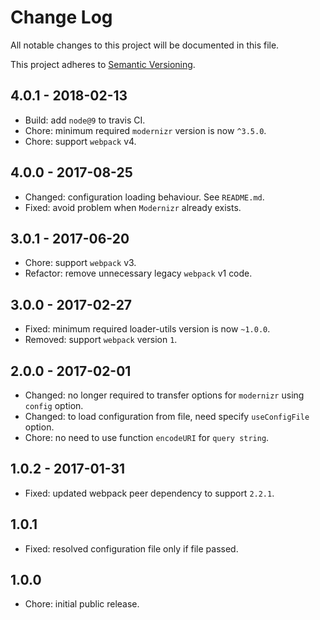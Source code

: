 # Change Log

All notable changes to this project will be documented in this file.

This project adheres to [Semantic Versioning](http://semver.org).

## 4.0.1 - 2018-02-13

- Build: add `node@9` to travis CI.
- Chore: minimum required `modernizr` version is now `^3.5.0`.
- Chore: support `webpack` v4.

## 4.0.0 - 2017-08-25

- Changed: configuration loading behaviour. See `README.md`.
- Fixed: avoid problem when `Modernizr` already exists.

## 3.0.1 - 2017-06-20

- Chore: support `webpack` v3.
- Refactor: remove unnecessary legacy `webpack` v1 code.

## 3.0.0 - 2017-02-27

- Fixed: minimum required loader-utils version is now `~1.0.0`.
- Removed: support `webpack` version `1`.

## 2.0.0 - 2017-02-01

- Changed: no longer required to transfer options for `modernizr` using `config` option.
- Changed: to load configuration from file, need specify `useConfigFile` option.
- Chore: no need to use function `encodeURI` for `query string`.

## 1.0.2 - 2017-01-31

- Fixed: updated webpack peer dependency to support `2.2.1`.

## 1.0.1

- Fixed: resolved configuration file only if file passed.

## 1.0.0

- Chore: initial public release.
